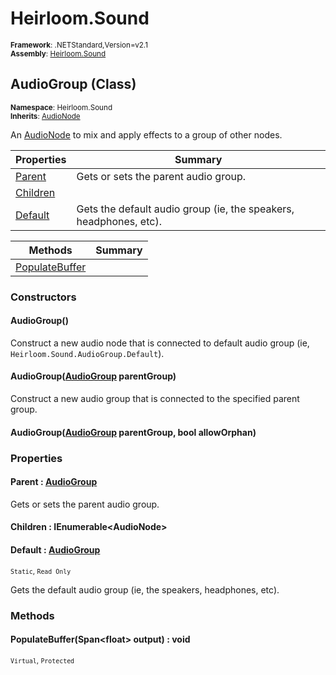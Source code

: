 # Heirloom.Sound

<small>**Framework**: .NETStandard,Version=v2.1</small>  
<small>**Assembly**: [Heirloom.Sound](../Heirloom.Sound/Heirloom.Sound.md)</small>  

## AudioGroup (Class)
<small>**Namespace**: Heirloom.Sound</sub></small>  
<small>**Inherits**: [AudioNode](Heirloom.Sound.AudioNode.md)</small>  

An [AudioNode](Heirloom.Sound.AudioNode.md) to mix and apply effects to a group of other nodes.

| Properties | Summary |
|------------|---------|
| [Parent](#PAR2197A792) | Gets or sets the parent audio group. |
| [Children](#CHIA28E397F) |  |
| [Default](#DEFCF6EDD47) | Gets the default audio group (ie, the speakers, headphones, etc). |

| Methods | Summary |
|---------|---------|
| [PopulateBuffer](#POP1F4E4746) |  |

### Constructors

#### AudioGroup()

Construct a new audio node that is connected to default audio group (ie, `Heirloom.Sound.AudioGroup.Default`).

#### AudioGroup([AudioGroup](Heirloom.Sound.AudioGroup.md) parentGroup)

Construct a new audio group that is connected to the specified parent group.

#### AudioGroup([AudioGroup](Heirloom.Sound.AudioGroup.md) parentGroup, bool allowOrphan)

### Properties

#### <a name="PAR2197A792"></a>Parent : [AudioGroup](Heirloom.Sound.AudioGroup.md)


Gets or sets the parent audio group.

#### <a name="CHIA28E397F"></a>Children : IEnumerable\<AudioNode>


#### <a name="DEFCF6EDD47"></a>Default : [AudioGroup](Heirloom.Sound.AudioGroup.md)

<small>`Static`, `Read Only`</small>

Gets the default audio group (ie, the speakers, headphones, etc).

### Methods

#### <a name="POP1F4E4746"></a>PopulateBuffer(Span\<float> output) : void

<small>`Virtual`, `Protected`</small>


